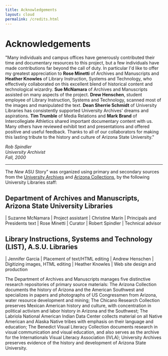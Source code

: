 ```yaml
---
title: Acknowledgements
layout: cloud
permalink: /credits.html
---
```


Acknowledgements
================

"Many individuals and campus offices have generously contributed their
time and documentary resources to this project, but a few individuals
have made contributions far beyond the call of duty. In particular I'd
like to offer my greatest appreciation to **Rose Minetti** of Archives
and Manuscripts and **Heather Knowles** of Library Instruction, Systems
and Technology, who effectively collaborated on this excellent blend of
historical content and technological wizardry. **Sue McNamara** of
Archives and Manuscripts assisted on many aspects of the project. **Drew
Henschen**, student employee of Library Instruction, Systems and
Technology, scanned most of the images and manipulated the text. **Dean
Sherrie Schmidt** of University Libraries has consistently supported
University Archives' dreams and aspirations. **Tim Trumble** of Media
Relations and **Mark Brand** of Intercollegiate Athletics shared
important documentary content with us. Many others have reviewed exhibit
text and presentations and offered positive and useful feedback. Thanks
to all of our collaborators for making this lasting tribute to the
history and culture of Arizona State University."

*Rob Spindler\
University Archivist\
Fall, 2000*

------------------------------------------------------------------------

The *New* ASU Story" was organized using primary and secondary sources
from the [University Archives](/lib/archives/archives.htm) and [Arizona
Collections](/lib/archives/arizona.htm), by the following University
Libraries staff:


## Department of Archives and Manuscripts, Arizona State University Libraries


| Suzanne McNamara | Project assistant
| Christine Marín | Principals and Presidents text
| Rose Minetti | Curator
| Robert Spindler | Technical advisor


## Library Instructions, Systems and Technology (LIST), A.S.U. Libraries


| Jennifer Garcia | Placement of text/HTML editing
| Andrew Henschen | Digitizing images, HTML editing
| Heather Knowles | Web site design and production


The Department of Archives and Manuscripts manages five distinctive
research repositories of primary source materials: The Arizona
Collection documents the history of Arizona and the American Southwest
and specializes in papers and photographs of US Congressmen from
Arizona, water resource development and mining; The Chicano Research
Collection preserves Mexican American history and culture, with
concentration in political activism and labor history in Arizona and the
Southwest; The Labriola National American Indian Data Center collects
material on all Native American and Alaska Native tribes with emphasis
on their language and education; The Benedict Visual Literacy Collection
documents research in visual communication and visual education, and
also serves as the archive for the Internationals Visual Literacy
Association (IVLA); University Archives preserves evidence of the
history and development of Arizona State University.